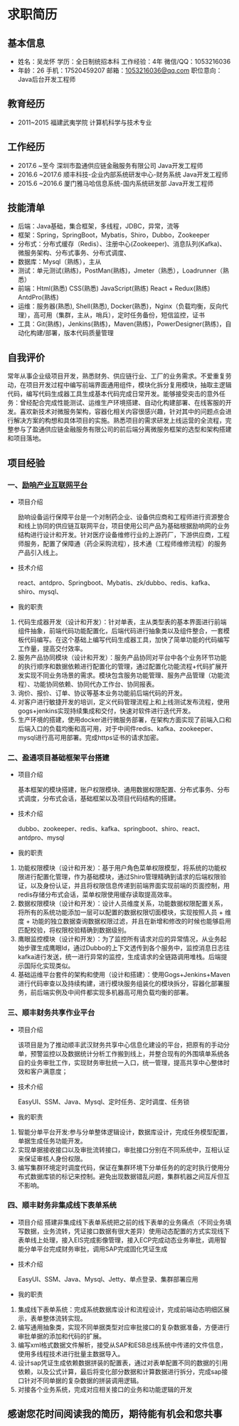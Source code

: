 # 求职简历

## 基本信息

* 姓名：吴龙怀     学历：全日制统招本科    工作经验：4年            微信/QQ：1053216036
* 年龄：26        手机：17520459207     邮箱：1053216036@qq.com   职位意向：Java后台开发工程师

## 教育经历

* 2011~2015      福建武夷学院         计算机科学与技术专业

## 工作经历

* 2017.6 ~至今         深圳市盈通供应链金融服务有限公司                   Java开发工程师
* 2016.6 ~2017.6      顺丰科技-企业内部系统研发中心-财务系统             Java开发工程师
* 2015.6 ~2016.6      厦门雅马哈信息系统-国内系统研发部                  Java开发工程师

## 技能清单

* 后端：Java基础，集合框架，多线程，JDBC，异常，流等
* 框架：Spring，SpringBoot，Mybatis，Shiro，Dubbo，Zookeeper
* 分布式：分布式缓存（Redis）、注册中心(Zookeeper)、消息队列(Kafka)、微服务架构、分布式事务、分布式调度、
* 数据库：Mysql（熟练），主从
* 测试：单元测试(熟练)，PostMan(熟练)，Jmeter（熟悉），Loadrunner（熟悉）
* 前端：Html(熟悉) CSS(熟悉) JavaScript(熟练) React + Redux(熟练) AntdPro(熟练)
* 运维：服务器(熟悉), Shell(熟悉), Docker(熟悉)，Nginx（负载均衡，反向代理），高可用（集群，主从，哨兵），定时任务备份，短信监控，证书
* 工具：Git(熟练)，Jenkins(熟练)，Maven(熟练)，PowerDesigner(熟练)，自动化构建/部署，版本代码质量管理

## 自我评价

常年从事企业级项目开发，熟悉财务、供应链行业、工厂的业务需求。不爱重复劳动，在项目开发过程中编写前端界面通用组件，模块化拆分复用模块，抽取主逻辑代码，编写代码生成器工具生成基本代码完成日常开发。能够接受突击的意外任务：曾经配合完成性能测试、运维生产环境搭建、自动化构建部署、在线客服的开发。喜欢新技术对微服务架构，容器化相关内容很感兴趣，针对其中的问题点会进行解决方案的构想和具体项目的实施。熟悉项目的需求研发上线运营的全流程，完整参与了盈通供应链金融服务有限公司的前后端分离微服务框架的选型和架构搭建和项目落地。

## 项目经验

### 一、[励响产业互联网平台](https://www.lx-device.com)

* 项目介绍

  励响设备运行保障平台是一个对制药企业、设备供应商和工程师进行资源整合和线上协同的供应链互联网平台，项目使用公司产品为基础根据励响网的业务结构进行设计和开发。针对医疗设备维修行业的上游药厂，下游供应商，工程师服务，配置了保障通（药企采购流程），技术通（工程师维修流程）的服务产品引入线上。

* 技术介绍

  react、antdpro、Springboot、Mybatis、zk/dubbo、redis、kafka、shiro、mysql、

* 我的职责

1. 代码生成器开发（设计和开发）：针对单表，主从类型表的基本界面进行前端组件抽象，前端代码功能配置化，后端代码进行抽象类以及组件整合，一套模板代码编写。在这个基础上编写代码生成器工具，加快了简单功能的代码编写工作量，提高交付效率。
2. 服务产品协同模块（设计和开发）：服务产品协同对平台中各个业务环节功能的执行顺序和数据依赖进行配置化的管理，通过配置化功能流程+代码扩展开发实现不同业务场景的需求。模块包含服务功能管理、服务产品管理（功能流程）、功能协同依赖、协同代办工作台、协同报表。
3. 询价、报价、订单、协议等基本业务功能前后端代码的开发。
4. 对客户进行敏捷开发的培训，定义代码管理流程上和上线测试发布流程，使用gogs+jenkins实现持续集成和交付，快速对软件进行迭代开发。
5. 生产环境的搭建，使用docker进行微服务部署，在架构方面实现了前端入口和后端入口的负载均衡和高可用，对于中间件redis、kafka、zookeeper、mysql进行高可用部署。完成https证书的请求加密。

### 二、盈通项目基础框架平台搭建

* 项目介绍

  基本框架的模块搭建，账户权限模块、通用数据权限配置、分布式事务、分布式调度，分布式会话，基础框架以及项目代码结构的搭建。

* 技术介绍

  dubbo、zookeeper、redis、kafka、springboot、shiro、react、antdpro、mysql

* 我的职责

1. 功能权限模块（设计和开发）：基于用户角色菜单权限模型，将系统的功能权限进行配置化管理，作为基础模块，通过Shiro管理精确到请求的后端权限验证，以及身份认证，并且将权限信息传递到前端界面实现前端的页面控制，用redis存储分布式会话，菜单权限使用缓存读取提高效率。
2. 数据权限模块（设计和开发）：设计人员维度关系，功能数据权限配置关系，将所有的系统功能添加一层可以配置的数据权限切面模块，实现按照人员 + 维度 + 功能的独立数据查询数据权限过滤，并且在新增和修改的时候也能够启用匹配校验，将权限校验精确到数据级别。
3. 鹰眼监控模块（设计和开发）：为了监控所有请求对应的异常情况，从业务起始步骤生成鹰眼Id，通过Dubbo的上下文透传到各个服务中，监控消息日志往kafka进行发送，统一进行异常的监控，生成请求的全链路调用堆栈。后端提示国际化实现类似。
4. 基础运维平台套件的架构和使用（设计和搭建）：使用Gogs+Jenkins+Maven进行代码审查以及持续构建，进行模块服务组装化的模块拆分，容器化部署服务，前后端实例及中间件都实现多机器高可用负载均衡的部署。

### 三、顺丰财务共享作业平台

* 项目介绍

  该项目是为了推动顺丰武汉财务共享中心信息化建设的平台，把原有的手动分单，预警监控以及数据统计分析工作搬到线上，并整合现有的外围填单系统各自的业务审批工作，实现财务审批统一入口，统一管理，提高共享中心整体时效和客户满意度；

* 技术介绍
  
  EasyUI、SSM、Java、Mysql、定时任务、定时调度、任务锁

* 我的职责

1. 智能分单平台开发:参与分单整体逻辑设计，数据库设计，完成任务模型配置，单据生成任务功能开发。
2. 实现单据接收接口以及审批流转接口，审批接口分别在不同系统中，互相认证来保证审核人身份权限。
3. 编写集群环境定时调度代码，保证在集群环境下分单任务的的定时执行使用分布式数据库锁的标记来控制。避免出现数据错乱问题，集群机器之间互斥但互不影响。

### 四、顺丰财务非集成线下表单系统

* 项目介绍
  搭建非集成线下表单系统把之前的线下表单的业务痛点（不同业务填写数据，业务流转，凭证接口数据有很大差异）使用动态配置的方式实现线下表单线上处理，接入EIS完成影像管理，接入ECP完成动态业务审批，调用智能分单平台完成财务审批，调用SAP完成固化凭证生成

* 技术介绍
  
  EasyUI、SSM、Java、Mysql、Jetty、单点登录、集群部署应用

* 我的职责

1. 集成线下表单系统：完成系统数据库设计和流程设计，完成前端动态明细区展示，表单整体流转实现。
2. 编写通用抽象类，实现不同单据类型对应审批接口的复杂数据准备，方便进行审批单据的添加和代码的扩展。
3. 编写xml格式数据文件解析，接受从SAP和ESB总线系统中传递的文件信息，使用多线程技术进行批量主数据导入。
4. 设计sap凭证生成依赖数据拼装的配置表，通过对表单配置不同的数据的引用依赖，以及公式计算，最后将变化部分数据和计算数据进行拆分，完成sap接口针对不同单据的复杂数据的拼装调用逻辑。
5. 对接各个业务系统，完成对应相关接口的业务和功能逻辑的开发

## 感谢您花时间阅读我的简历，期待能有机会和您共事
